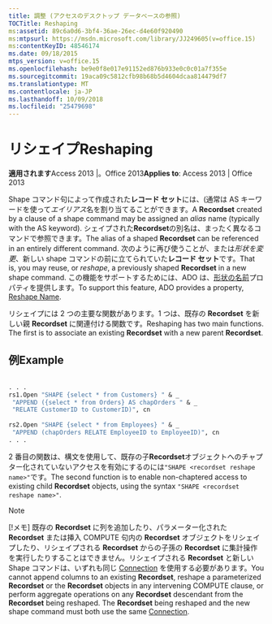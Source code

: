 ```yaml
---
title: 調整 (アクセスのデスクトップ データベースの参照)
TOCTitle: Reshaping
ms:assetid: 89c6a0d6-3bf4-36ae-26ec-d4e60f920490
ms:mtpsurl: https://msdn.microsoft.com/library/JJ249605(v=office.15)
ms:contentKeyID: 48546174
ms.date: 09/18/2015
mtps_version: v=office.15
ms.openlocfilehash: be9e0f8e017e91152ed876b933e0c0c01a7f355e
ms.sourcegitcommit: 19aca09c5812cfb98b68b5d4604dcaa814479df7
ms.translationtype: MT
ms.contentlocale: ja-JP
ms.lasthandoff: 10/09/2018
ms.locfileid: "25479698"
---
```

# <a name="reshaping"></a><span data-ttu-id="bef64-102">リシェイプ</span><span class="sxs-lookup"><span data-stu-id="bef64-102">Reshaping</span></span>


<span data-ttu-id="bef64-103">**適用されます**Access 2013 |。Office 2013</span><span class="sxs-lookup"><span data-stu-id="bef64-103">**Applies to**: Access 2013 | Office 2013</span></span>

<span data-ttu-id="bef64-104">Shape コマンド句によって作成された**レコード セット**には、(通常は AS キーワードを使って*エイリアス*名を割り当てることができます。</span><span class="sxs-lookup"><span data-stu-id="bef64-104">A **Recordset** created by a clause of a shape command may be assigned an *alias* name (typically with the AS keyword).</span></span> <span data-ttu-id="bef64-105">シェイプされた**Recordset**の別名は、まったく異なるコマンドで参照できます。</span><span class="sxs-lookup"><span data-stu-id="bef64-105">The alias of a shaped **Recordset** can be referenced in an entirely different command.</span></span> <span data-ttu-id="bef64-106">次のように再び使うことが、または*形状を変更*、新しい shape コマンドの前に立てられていた**レコード セット**です。</span><span class="sxs-lookup"><span data-stu-id="bef64-106">That is, you may reuse, or *reshape*, a previously shaped **Recordset** in a new shape command.</span></span> <span data-ttu-id="bef64-107">この機能をサポートするためには、ADO は、[形状の名前](reshape-name-property-dynamic-ado.md)プロパティを提供します。</span><span class="sxs-lookup"><span data-stu-id="bef64-107">To support this feature, ADO provides a property, [Reshape Name](reshape-name-property-dynamic-ado.md).</span></span>

<span data-ttu-id="bef64-p102">リシェイプには 2 つの主要な関数があります。1 つは、既存の **Recordset** を新しい親 **Recordset** に関連付ける関数です。</span><span class="sxs-lookup"><span data-stu-id="bef64-p102">Reshaping has two main functions. The first is to associate an existing **Recordset** with a new parent **Recordset**.</span></span>

## <a name="example"></a><span data-ttu-id="bef64-110">例</span><span class="sxs-lookup"><span data-stu-id="bef64-110">Example</span></span>

```vb 
 
. . . 
rs1.Open "SHAPE {select * from Customers} " & _ 
 "APPEND ({select * from Orders} AS chapOrders " & _ 
 "RELATE CustomerID to CustomerID)", cn 
 
rs2.Open "SHAPE {select * from Employees} " & _ 
 "APPEND (chapOrders RELATE EmployeeID to EmployeeID)", cn 
. . . 
```

<span data-ttu-id="bef64-111">2 番目の関数は、構文を使用して、既存の子**Recordset**オブジェクトへのチャプター化されていないアクセスを有効にするのには`"SHAPE <recordset reshape name>"`です。</span><span class="sxs-lookup"><span data-stu-id="bef64-111">The second function is to enable non-chaptered access to existing child **Recordset** objects, using the syntax `"SHAPE <recordset reshape name>"`.</span></span>


> [!NOTE]
> <P><span data-ttu-id="bef64-p103">[!メモ] 既存の <STRONG>Recordset</STRONG> に列を追加したり、パラメーター化された <STRONG>Recordset</STRONG> または挿入 COMPUTE 句内の <STRONG>Recordset</STRONG> オブジェクトをリシェイプしたり、リシェイプされる <STRONG>Recordset</STRONG> からの子孫の <STRONG>Recordset</STRONG> に集計操作を実行したりすることはできません。リシェイプされる <STRONG>Recordset</STRONG> と新しい Shape コマンドは、いずれも同じ <A href="connection-object-ado.md">Connection</A> を使用する必要があります。</span><span class="sxs-lookup"><span data-stu-id="bef64-p103">You cannot append columns to an existing <STRONG>Recordset</STRONG>, reshape a parameterized <STRONG>Recordset</STRONG> or the <STRONG>Recordset</STRONG> objects in any intervening COMPUTE clause, or perform aggregate operations on any <STRONG>Recordset</STRONG> descendant from the <STRONG>Recordset</STRONG> being reshaped. The <STRONG>Recordset</STRONG> being reshaped and the new shape command must both use the same <A href="connection-object-ado.md">Connection</A>.</span></span></P>


